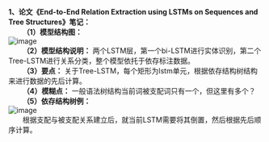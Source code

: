**1、论文《End-to-End Relation Extraction using LSTMs on Sequences and Tree Structures》笔记：**<br />
&emsp;&emsp;**（1）模型结构图：**<br />
![image](https://img2022.cnblogs.com/blog/2603071/202206/2603071-20220606113924797-922455141.png)<br />
&emsp;&emsp;**（2）模型结构说明：** 两个LSTM层，第一个bi-LSTM进行实体识别，第二个Tree-LSTM进行关系分类，整个模型依托于依存标注数据。<br />
&emsp;&emsp;**（3）要点：** 关于Tree-LSTM，每个矩形为lstm单元，根据依存结构树结构来进行数据的先后计算。<br />
&emsp;&emsp;**（4）模糊点：** 一般语法树结构当前词被支配词只有一个，但这里有多个？<br />
&emsp;&emsp;**（5）依存结构树例：**<br />
![image](https://img2022.cnblogs.com/blog/2603071/202206/2603071-20220606114528953-880470618.webp)<br />
&emsp;&emsp;根据支配与被支配关系建立后，就当前LSTM需要将其倒置，然后根据先后顺序计算。<br />
